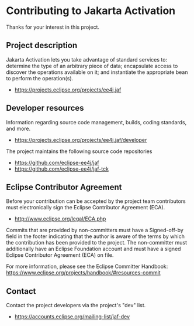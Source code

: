 # Contributing to Jakarta Activation

Thanks for your interest in this project.

## Project description

Jakarta Activation lets you take advantage of standard services to:
determine the type of an arbitrary piece of data; encapsulate access to
discover the operations available on it; and instantiate the
appropriate bean to perform the operation(s).

* https://projects.eclipse.org/projects/ee4j.jaf

## Developer resources

Information regarding source code management, builds, coding standards, and
more.

* https://projects.eclipse.org/projects/ee4j.jaf/developer

The project maintains the following source code repositories

* https://github.com/eclipse-ee4j/jaf
* https://github.com/eclipse-ee4j/jaf-tck

## Eclipse Contributor Agreement

Before your contribution can be accepted by the project team contributors must
electronically sign the Eclipse Contributor Agreement (ECA).

* http://www.eclipse.org/legal/ECA.php

Commits that are provided by non-committers must have a Signed-off-by field in
the footer indicating that the author is aware of the terms by which the
contribution has been provided to the project. The non-committer must
additionally have an Eclipse Foundation account and must have a signed Eclipse
Contributor Agreement (ECA) on file.

For more information, please see the Eclipse Committer Handbook:
https://www.eclipse.org/projects/handbook/#resources-commit

## Contact

Contact the project developers via the project's "dev" list.

* https://accounts.eclipse.org/mailing-list/jaf-dev

